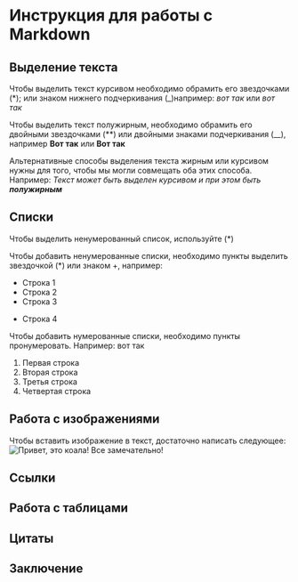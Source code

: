 # Инструкция для работы с Markdown

## Выделение текста

Чтобы выделить текст курсивом необходимо обрамить его звездочками (*); или знаком нижнего подчеркивания (_)например: *вот так* или _вот так_

Чтобы выделить текст полужирным, необходимо обрамить его двойными звездочками (**) или двойными знаками подчеркивания (__), например **Вот так** или __Вот так__

Альтернативные способы выделения текста жирным или курсивом нужны для того, чтобы мы могли совмещать оба этих способа. Например:
_Текст может быть выделен курсивом и при этом быть **полужирным**_

## Списки
Чтобы выделить ненумерованный список, используйте (*)

Чтобы добавить ненумерованные списки, необходимо пункты выделить звездочкой (*) или знаком +, например:
* Строка 1
* Строка 2
* Строка 3
+ Строка 4

Чтобы добавить нумерованные списки, необходимо пункты пронумеровать. Например: вот так

1. Первая строка
2. Вторая строка
3. Третья строка 
4. Четвертая строка

## Работа с изображениями
Чтобы вставить изображение в текст, достаточно написать следующее:
![Привет, это коала!](Koala.jpg)
Все  замечательно!
## Ссылки

## Работа с таблицами

## Цитаты

## Заключение
